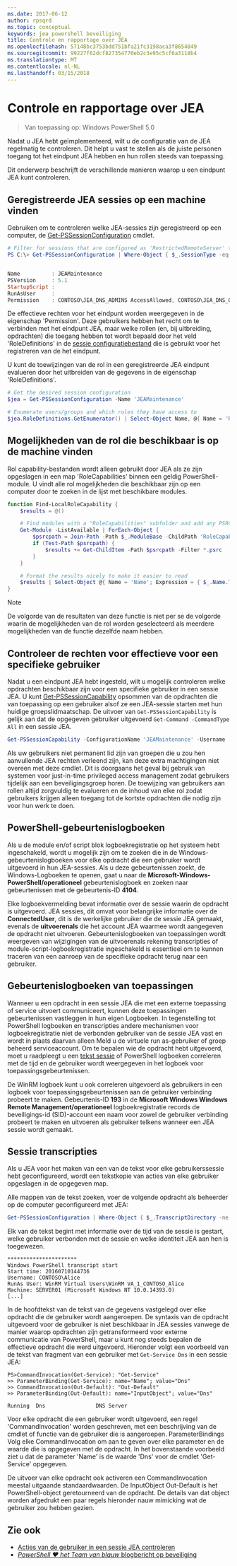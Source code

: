 ```yaml
---
ms.date: 2017-06-12
author: rpsqrd
ms.topic: conceptual
keywords: jea powershell beveiliging
title: Controle en rapportage over JEA
ms.openlocfilehash: 57148bc3753bdd751bfa21fc3198aca3f8654849
ms.sourcegitcommit: 99227f62dcf827354770eb2c3e95c5cf6a3118b4
ms.translationtype: MT
ms.contentlocale: nl-NL
ms.lasthandoff: 03/15/2018
---
```

# <a name="auditing-and-reporting-on-jea"></a>Controle en rapportage over JEA

> Van toepassing op: Windows PowerShell 5.0

Nadat u JEA hebt geïmplementeerd, wilt u de configuratie van de JEA regelmatig te controleren.
Dit helpt u vast te stellen als de juiste personen toegang tot het eindpunt JEA hebben en hun rollen steeds van toepassing.

Dit onderwerp beschrijft de verschillende manieren waarop u een eindpunt JEA kunt controleren.

## <a name="find-registered-jea-sessions-on-a-machine"></a>Geregistreerde JEA sessies op een machine vinden

Gebruiken om te controleren welke JEA-sessies zijn geregistreerd op een computer, de [Get-PSSessionConfiguration](https://msdn.microsoft.com/powershell/reference/5.1/microsoft.powershell.core/get-pssessionconfiguration) cmdlet.

```powershell
# Filter for sessions that are configured as 'RestrictedRemoteServer' to find JEA-like session configurations
PS C:\> Get-PSSessionConfiguration | Where-Object { $_.SessionType -eq 'RestrictedRemoteServer' }


Name          : JEAMaintenance
PSVersion     : 5.1
StartupScript :
RunAsUser     :
Permission    : CONTOSO\JEA_DNS_ADMINS AccessAllowed, CONTOSO\JEA_DNS_OPERATORS AccessAllowed, CONTOSO\JEA_DNS_AUDITORS AccessAllowed
```

De effectieve rechten voor het eindpunt worden weergegeven in de eigenschap 'Permission'.
Deze gebruikers hebben het recht om te verbinden met het eindpunt JEA, maar welke rollen (en, bij uitbreiding, opdrachten) die toegang hebben tot wordt bepaald door het veld 'RoleDefinitions' in de [sessie configuratiebestand](session-configurations.md) die is gebruikt voor het registreren van de het eindpunt.

U kunt de toewijzingen van de rol in een geregistreerde JEA eindpunt evalueren door het uitbreiden van de gegevens in de eigenschap 'RoleDefinitions'.

```powershell
# Get the desired session configuration
$jea = Get-PSSessionConfiguration -Name 'JEAMaintenance'

# Enumerate users/groups and which roles they have access to
$jea.RoleDefinitions.GetEnumerator() | Select-Object Name, @{ Name = 'Role Capabilities'; Expression = { $_.Value.RoleCapabilities } }
```

## <a name="find-available-role-capabilities-on-the-machine"></a>Mogelijkheden van de rol die beschikbaar is op de machine vinden

Rol capability-bestanden wordt alleen gebruikt door JEA als ze zijn opgeslagen in een map 'RoleCapabilities' binnen een geldig PowerShell-module.
U vindt alle rol mogelijkheden die beschikbaar zijn op een computer door te zoeken in de lijst met beschikbare modules.

```powershell
function Find-LocalRoleCapability {
    $results = @()

    # Find modules with a "RoleCapabilities" subfolder and add any PSRC files to the result set
    Get-Module -ListAvailable | ForEach-Object {
        $psrcpath = Join-Path -Path $_.ModuleBase -ChildPath 'RoleCapabilities'
        if (Test-Path $psrcpath) {
            $results += Get-ChildItem -Path $psrcpath -Filter *.psrc
        }
    }

    # Format the results nicely to make it easier to read
    $results | Select-Object @{ Name = 'Name'; Expression = { $_.Name.TrimEnd('.psrc') }}, @{ Name = 'Path'; Expression = { $_.FullName }} | Sort-Object Name
}
```

> [!NOTE]
> De volgorde van de resultaten van deze functie is niet per se de volgorde waarin de mogelijkheden van de rol worden geselecteerd als meerdere mogelijkheden van de functie dezelfde naam hebben.

## <a name="check-effective-rights-for-a-specific-user"></a>Controleer de rechten voor effectieve voor een specifieke gebruiker

Nadat u een eindpunt JEA hebt ingesteld, wilt u mogelijk controleren welke opdrachten beschikbaar zijn voor een specifieke gebruiker in een sessie JEA.
U kunt [Get-PSSessionCapability](https://msdn.microsoft.com/powershell/reference/5.1/microsoft.powershell.core/Get-PSSessionCapability) opsommen van de opdrachten die van toepassing op een gebruiker alsof ze een JEA-sessie starten met hun huidige groepslidmaatschap.
De uitvoer van `Get-PSSessionCapability` is gelijk aan dat de opgegeven gebruiker uitgevoerd `Get-Command -CommandType All` in een sessie JEA.

```powershell
Get-PSSessionCapability -ConfigurationName 'JEAMaintenance' -Username 'CONTOSO\Alice'
```

Als uw gebruikers niet permanent lid zijn van groepen die u zou hen aanvullende JEA rechten verleend zijn, kan deze extra machtigingen niet overeen met deze cmdlet.
Dit is doorgaans het geval bij gebruik van systemen voor just-in-time privileged access management zodat gebruikers tijdelijk aan een beveiligingsgroep horen.
De toewijzing van gebruikers aan rollen altijd zorgvuldig te evalueren en de inhoud van elke rol zodat gebruikers krijgen alleen toegang tot de kortste opdrachten die nodig zijn voor hun werk te doen.

## <a name="powershell-event-logs"></a>PowerShell-gebeurtenislogboeken

Als u de module en/of script blok logboekregistratie op het systeem hebt ingeschakeld, wordt u mogelijk zijn om te zoeken die in de Windows-gebeurtenislogboeken voor elke opdracht die een gebruiker wordt uitgevoerd in hun JEA-sessies.
Als u deze gebeurtenissen zoekt, de Windows-Logboeken te openen, gaat u naar de **Microsoft-Windows-PowerShell/operationeel** gebeurtenislogboek en zoeken naar gebeurtenissen met de gebeurtenis-ID **4104**.

Elke logboekvermelding bevat informatie over de sessie waarin de opdracht is uitgevoerd.
JEA sessies, dit omvat voor belangrijke informatie over de **ConnectedUser**, dit is de werkelijke gebruiker die de sessie JEA gemaakt, evenals de **uitvoerenals** die het account JEA waarmee wordt aangegeven de opdracht niet uitvoeren.
Gebeurtenislogboeken van toepassingen wordt weergeven van wijzigingen van de uitvoerenals rekening transcripties of module-script-logboekregistratie ingeschakeld is essentieel om te kunnen traceren van een aanroep van de specifieke opdracht terug naar een gebruiker.

## <a name="application-event-logs"></a>Gebeurtenislogboeken van toepassingen

Wanneer u een opdracht in een sessie JEA die met een externe toepassing of service uitvoert communiceert, kunnen deze toepassingen gebeurtenissen vastleggen in hun eigen Logboeken.
In tegenstelling tot PowerShell logboeken en transcripties andere mechanismen voor logboekregistratie niet de verbonden gebruiker van de sessie JEA vast en wordt in plaats daarvan alleen Meld u de virtuele run as-gebruiker of groep beheerd serviceaccount.
Om te bepalen wie de opdracht hebt uitgevoerd, moet u raadpleegt u een [tekst sessie](#session-transcripts) of PowerShell logboeken correleren met de tijd en de gebruiker wordt weergegeven in het logboek voor toepassingsgebeurtenissen.

De WinRM logboek kunt u ook correleren uitgevoerd als gebruikers in een logboek voor toepassingsgebeurtenissen aan de gebruiker verbinding probeert te maken.
Gebeurtenis-ID **193** in de **Microsoft Windows Windows Remote Management/operationeel** logboekregistratie records de beveiligings-id (SID)-account een naam voor zowel de gebruiker verbinding probeert te maken en uitvoeren als gebruiker telkens wanneer een JEA sessie wordt gemaakt.

## <a name="session-transcripts"></a>Sessie transcripties

Als u JEA voor het maken van een van de tekst voor elke gebruikerssessie hebt geconfigureerd, wordt een tekstkopie van acties van elke gebruiker opgeslagen in de opgegeven map.

Alle mappen van de tekst zoeken, voer de volgende opdracht als beheerder op de computer geconfigureerd met JEA:

```powershell
Get-PSSessionConfiguration | Where-Object { $_.TranscriptDirectory -ne $null } | Format-Table Name, TranscriptDirectory
```

Elk van de tekst begint met informatie over de tijd van de sessie is gestart, welke gebruiker verbonden met de sessie en welke identiteit JEA aan hen is toegewezen.

```
**********************
Windows PowerShell transcript start
Start time: 20160710144736
Username: CONTOSO\Alice
RunAs User: WinRM Virtual Users\WinRM VA_1_CONTOSO_Alice
Machine: SERVER01 (Microsoft Windows NT 10.0.14393.0)
[...]
```

In de hoofdtekst van de tekst van de gegevens vastgelegd over elke opdracht die de gebruiker wordt aangeroepen.
De syntaxis van de opdracht uitgevoerd voor de gebruiker is niet beschikbaar in JEA sessies vanwege de manier waarop opdrachten zijn getransformeerd voor externe communicatie van PowerShell, maar u kunt nog steeds bepalen de effectieve opdracht die werd uitgevoerd.
Hieronder volgt een voorbeeld van de tekst van fragment van een gebruiker met `Get-Service Dns` in een sessie JEA:

```
PS>CommandInvocation(Get-Service): "Get-Service"
>> ParameterBinding(Get-Service): name="Name"; value="Dns"
>> CommandInvocation(Out-Default): "Out-Default"
>> ParameterBinding(Out-Default): name="InputObject"; value="Dns"

Running  Dns                DNS Server
```

Voor elke opdracht die een gebruiker wordt uitgevoerd, een regel 'CommandInvocation' worden geschreven, met een beschrijving van de cmdlet of functie van de gebruiker die is aangeroepen.
ParameterBindings Volg elke CommandInvocation om aan te geven over elke parameter en de waarde die is opgegeven met de opdracht.
In het bovenstaande voorbeeld ziet u dat de parameter 'Name' is de waarde 'Dns' voor de cmdlet 'Get-Service' opgegeven.

De uitvoer van elke opdracht ook activeren een CommandInvocation meestal uitgaande standaardwaarden. De InputObject Out-Default is het PowerShell-object geretourneerd van de opdracht.
De details van dat object worden afgedrukt een paar regels hieronder nauw mimicking wat de gebruiker zou hebben gezien.

## <a name="see-also"></a>Zie ook

- [Acties van de gebruiker in een sessie JEA controleren](audit-and-report.md)
- [*PowerShell ♥ het Team van blauw* blogbericht op beveiliging](https://blogs.msdn.microsoft.com/powershell/2015/06/09/powershell-the-blue-team/)

